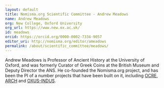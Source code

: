 ```yaml
---
layout: default
title: Nomisma.org Scientific Committee - Andrew Meadows
name: Andrew Meadows
org: New College, Oxford University
org_url: https://www.new.ox.ac.uk/
id: meadows
orcid: https://orcid.org/0000-0002-7334-9057
editor_uri: http://nomisma.org/editor/ameadows
permalink: /about/scientific_committee/meadows/
---
```

Andrew Meadows is Professor of Ancient History at the University of Oxford, and was formerly Curator of Greek Coins at the British Museum and Deputy Director the ANS. He co-founded the Nomisma.org project, and has been the PI of a number projects that have been built on it, including [OCRE](http://numismatics.org/ocre/), [ARCH](http://www.greekcoinage.org/arch/) and [OXUS-INDUS](https://numismatics.org/bigr/).
